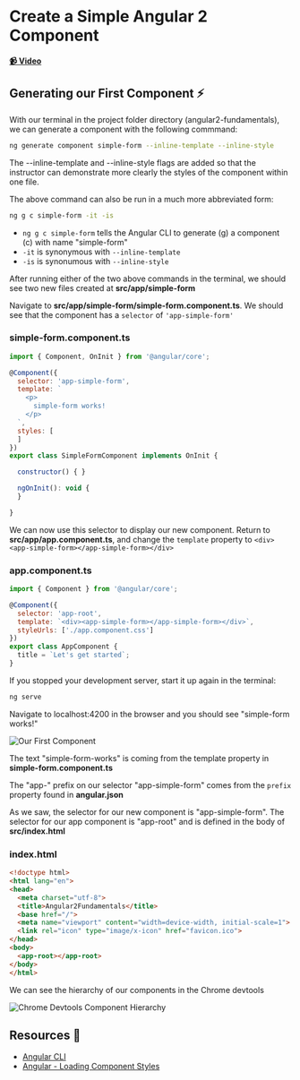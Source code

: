 # Create a Simple Angular 2 Component

**[📹 Video](https://egghead.io/lessons/angular-create-a-simple-angular-2-component)**

## Generating our First Component ⚡
With our terminal in the project folder directory (angular2-fundamentals), we can generate a component with the following commmand:
```bash
ng generate component simple-form --inline-template --inline-style
```
The --inline-template and --inline-style flags are added so that the instructor can demonstrate more clearly the styles of the component within one file.

The above command can also be run in a much more abbreviated form:
```bash
ng g c simple-form -it -is
```
- ```ng g c simple-form``` tells the Angular CLI to generate (g) a component (c) with name "simple-form"
- ```-it``` is synonymous with ```--inline-template```
- ```-is``` is synonumous with ```--inline-style```

After running either of the two above commands in the terminal, we should see two new files created at **src/app/simple-form**

Navigate to **src/app/simple-form/simple-form.component.ts**. We should see that the component has a `selector` of `'app-simple-form'`
### simple-form.component.ts
```js
import { Component, OnInit } from '@angular/core';

@Component({
  selector: 'app-simple-form',
  template: `
    <p>
      simple-form works!
    </p>
  `,
  styles: [
  ]
})
export class SimpleFormComponent implements OnInit {

  constructor() { }

  ngOnInit(): void {
  }

}
```
We can now use this selector to display our new component. Return to **src/app/app.component.ts**, and change the `template` property to `<div><app-simple-form></app-simple-form></div>`

### app.component.ts
```js
import { Component } from '@angular/core';

@Component({
  selector: 'app-root',
  template: `<div><app-simple-form></app-simple-form></div>`,
  styleUrls: ['./app.component.css']
})
export class AppComponent {
  title = `Let's get started`;
}
```

If you stopped your development server, start it up again in the terminal:
```bash
ng serve
```
Navigate to localhost:4200 in the browser and you should see "simple-form works!"

![Our First Component](https://res.cloudinary.com/dg3gyk0gu/image/upload/v1594927986/transcript-images/angular-create-a-simple-angular-2-component-our-first-component.jpg)

The text "simple-form-works" is coming from the template property in **simple-form.component.ts**

The "app-" prefix on our selector "app-simple-form" comes from the `prefix` property found in **angular.json**

As we saw, the selector for our new component is "app-simple-form". The selector for our app component is "app-root" and is defined in the body of **src/index.html**
### index.html
```html
<!doctype html>
<html lang="en">
<head>
  <meta charset="utf-8">
  <title>Angular2Fundamentals</title>
  <base href="/">
  <meta name="viewport" content="width=device-width, initial-scale=1">
  <link rel="icon" type="image/x-icon" href="favicon.ico">
</head>
<body>
  <app-root></app-root>
</body>
</html>
```

We can see the hierarchy of our components in the Chrome devtools

![Chrome Devtools Component Hierarchy](https://res.cloudinary.com/dg3gyk0gu/image/upload/v1594927986/transcript-images/angular-create-a-simple-angular-2-component-component-hierarchy.jpg)

## Resources 📖
- [Angular CLI](https://cli.angular.io/)
- [Angular - Loading Component Styles](https://angular.io/guide/component-styles#loading-component-styles)